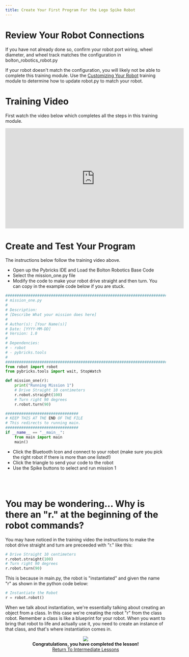 ```yaml
---
title: Create Your First Program For the Lego Spike Robot
---
```


# Review Your Robot Connections
If you have not already done so, confirm your robot port wiring, wheel diameter, and wheel track matches the configuration in bolton_robotics_robot.py

If your robot doesn't match the configuration, you will likely not be able to complete this training module.  Use the [Customizing Your Robot](../../spike_customizing/spike_customizing) training module to determine how to update robot.py to match your robot.

# Training Video
First watch the video below which completes all the steps in this training module.

<p align="center">
<iframe width="560" height="315" src="https://www.youtube.com/embed/HHKFDaXsVDk?si=dgz-9sqzHqFWsJgO" title="YouTube video player" frameborder="0" allow="accelerometer; autoplay; clipboard-write; encrypted-media; gyroscope; picture-in-picture" allowfullscreen></iframe>
</p>


# Create and Test Your Program
The instructions below follow the training video above.

- Open up the Pybricks IDE and Load the Bolton Robotics Base Code
- Select the mission_one.py file
- Modify the code to make your robot drive straight and then turn.  You can copy in the example code below if you are stuck.

```python
################################################################################
# mission_one.py
#
# Description:
# [Describe What your mission does here]
#
# Author(s): [Your Name(s)]
# Date: [YYYY-MM-DD]
# Version: 1.0
#
# Dependencies:
# - robot
# - pybricks.tools
#
################################################################################
from robot import robot
from pybricks.tools import wait, StopWatch

def mission_one(r):
    print("Running Mission 1")
    # Drive Straight 10 centimeters
    r.robot.straight(100)
    # Turn right 90 degrees
    r.robot.turn(90)

################################
# KEEP THIS AT THE END OF THE FILE
# This redirects to running main.
################################
if __name__ == "__main__":
    from main import main
    main()
```

- Click the Bluetooth Icon and connect to your robot (make sure you pick the right robot if there is more than one listed!)
- Click the triangle to send your code to the robot
- Use the Spike buttons to select and run mission 1

<BR><BR>
    
# You may be wondering... Why is there an "r." at the beginning of the robot commands? 
You may have noticed in the training video the instructions to make the robot drive straight and turn are preceeded with "r." like this:  

```python
# Drive Straight 10 centimeters
r.robot.straight(100)
# Turn right 90 degrees
r.robot.turn(90)
```

This is because in main.py, the robot is "instantiated" and given the name "r" as shown in the python code below:

```python
# Instantiate the Robot
r = robot.robot()
```

When we talk about instantiation, we're essentially talking about creating an object from a class.  In this case we're creating the robot "r" from the class robot. Remember a class is like a blueprint for your robot. When you want to bring that robot to life and actually use it, you need to create an instance of that class, and that's where instantiation comes in.

<p align="center">
<IMG ALIGN="CENTER" SRC="https://fssfll.github.io/fssfll/images/finish.jpg">
<BR>
<B>Congratulations, you have completed the lesson!</B><BR>
<A HREF="https://fssfll.github.io/fssfll/spike/lessons/intermediate/">Return To Intermediate Lessons</A>
<BR>
 </P>
